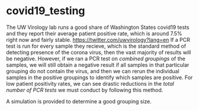 # covid19_testing

The UW Virology lab runs a good share of Washington States covid19 tests and they report their average patient positive rate, which is around 7.5% right now and fairly stable. https://twitter.com/uwvirology?lang=en
If a PCR test is run for every sample they recieve, which is the standard method of detecting presence of the corona virus, then the vast majority of results will be negative. However, if we ran a PCR test on _combined groupings_ of the samples, we will still obtain a negative result if all samples in that particular grouping do not contain the virus, and then we can rerun the individual samples in the positive groupings to identify which samples are positive. For low patient positivity rates, we can see drastic reductions in the _total number of PCR tests_ we must conduct by following this method.

A simulation is provided to determine a good grouping size.
